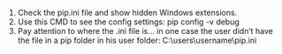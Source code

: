 1.  Check the pip.ini file and show hidden Windows extensions.
2.  Use this CMD to see the config settings:
pip config -v debug
3.  Pay attention to where the .ini file is… in one case the user didn’t have the file in a pip folder in his user folder:  C:\users\username\pip.ini
